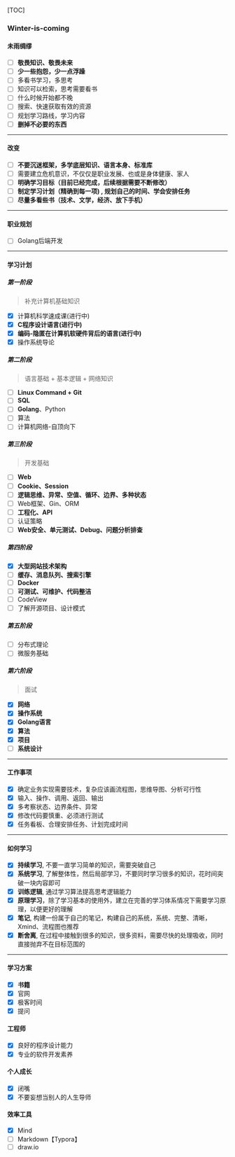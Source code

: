 [TOC]

### Winter-is-coming

#### 未雨绸缪

- [ ] **敬畏知识、敬畏未来**
- [ ] **少一些抱怨，少一点浮躁**
- [ ] 多看书学习，多思考
- [ ]  知识可以检索，思考需要看书
- [ ] 什么时候开始都不晚
- [ ] 搜索、快速获取有效的资源
- [ ] 规划学习路线，学习内容
- [ ] **删掉不必要的东西**

---

#### 改变

- [ ] **不要沉迷框架，多学底层知识、语言本身、标准库**
- [ ] 需要建立危机意识，不仅仅是职业发展、也或是身体健康、家人
- [ ] **明确学习目标（目前已经完成，后续根据需要不断修改）**
- [ ] **制定学习计划（精确到每一项) , 规划自己的时间、学会安排任务**
- [ ] **尽量多看些书（技术、文学，经济、放下手机）**

---

#### 职业规划

- [ ] Golang后端开发

---

#### 学习计划

##### 第一阶段

> 补充计算机基础知识

- [x] 计算机科学速成课(进行中)
- [x] **C程序设计语言(进行中)**
- [x] **编码-隐匿在计算机软硬件背后的语言(进行中)**
- [x] 操作系统导论

##### 第二阶段

> 语言基础 + 基本逻辑 + 网络知识

- [ ] **Linux Command + Git**
- [ ] **SQL**
- [ ] **Golang**、Python
- [ ] 算法
- [ ] 计算机网络-自顶向下

##### 第三阶段

> 开发基础

- [ ] **Web** 
- [ ] **Cookie、Session**
- [ ] **逻辑思维、异常、空值、循环、边界、多种状态**
- [ ] Web框架、Gin、ORM
- [ ] **工程化、API**
- [ ] 认证策略
- [ ] **Web安全、单元测试、Debug、问题分析排查**

##### 第四阶段

- [x] **大型网站技术架构**
- [ ] **缓存、消息队列、搜索引擎**
- [ ] **Docker**
- [ ] **可测试、可维护、代码整洁**
- [ ] CodeView
- [ ] 了解开源项目、设计模式

##### 第五阶段

- [ ] 分布式理论
- [ ] 微服务基础

##### 第六阶段

> 面试

- [x] **网络**
- [x] **操作系统**
- [x] **Golang语言**
- [x] **算法**
- [x] **项目**
- [ ] **系统设计**

---

#### 工作事项

- [x] 确定业务实现需要技术，复杂应该画流程图，思维导图、分析可行性
- [x] 输入、操作、调用、返回、输出
- [x] 多考察状态、边界条件、异常
- [x] 修改代码要慎重、必须进行测试
- [x] 任务看板、合理安排任务、计划完成时间

---

#### 如何学习

- [x] **持续学习**, 不要一直学习简单的知识，需要突破自己
- [x] **系统学习**, 了解整体性，然后局部学习，不要同时学习很多的知识，花时间突破一块内容即可
- [x] **训练逻辑**, 通过学习算法提高思考逻辑能力
- [x] **原理学习**，除了学习基本的使用外，建立在完善的学习体系情况下需要学习原理，以便更好的理解
- [x] **笔记**, 构建一份属于自己的笔记，构建自己的系统，系统、完整、清晰，Xmind、流程图也推荐
- [x] **断舍离**, 在过程中接触到很多的知识，很多资料，需要尽快的处理吸收，同时直接抛弃不在目标范围的

---

#### 学习方案

- [x] **书籍**
- [x] 官网
- [x] 极客时间
- [x] 提问

#### 工程师

- [x] 良好的程序设计能力
- [x] 专业的软件开发素养

#### 个人成长

- [x] 闭嘴
- [x] 不要妄想当别人的人生导师

#### 效率工具

- [x] Mind
- [ ] Markdown【Typora】
- [ ] draw.io
